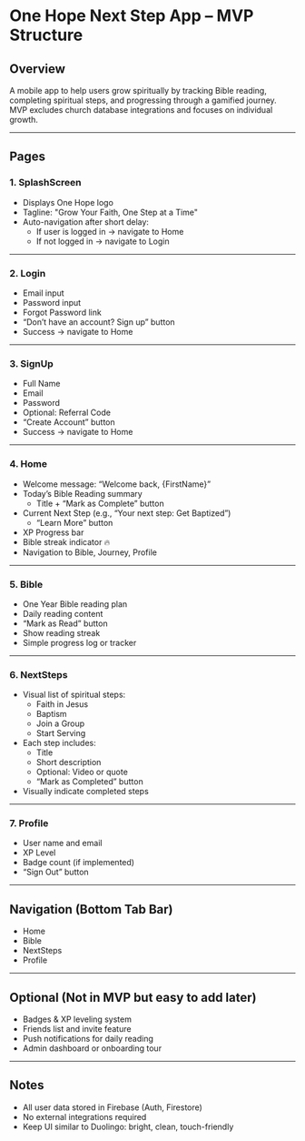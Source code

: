 # One Hope Next Step App – MVP Structure

## Overview
A mobile app to help users grow spiritually by tracking Bible reading, completing spiritual steps, and progressing through a gamified journey. MVP excludes church database integrations and focuses on individual growth.

---

## Pages

### 1. SplashScreen
- Displays One Hope logo
- Tagline: "Grow Your Faith, One Step at a Time"
- Auto-navigation after short delay:
  - If user is logged in → navigate to Home
  - If not logged in → navigate to Login

---

### 2. Login
- Email input
- Password input
- Forgot Password link
- “Don’t have an account? Sign up” button
- Success → navigate to Home

---

### 3. SignUp
- Full Name
- Email
- Password
- Optional: Referral Code
- “Create Account” button
- Success → navigate to Home

---

### 4. Home
- Welcome message: “Welcome back, {FirstName}”
- Today’s Bible Reading summary
  - Title + “Mark as Complete” button
- Current Next Step (e.g., “Your next step: Get Baptized”)
  - “Learn More” button
- XP Progress bar
- Bible streak indicator 🔥
- Navigation to Bible, Journey, Profile

---

### 5. Bible
- One Year Bible reading plan
- Daily reading content
- “Mark as Read” button
- Show reading streak
- Simple progress log or tracker

---

### 6. NextSteps
- Visual list of spiritual steps:
  - Faith in Jesus
  - Baptism
  - Join a Group
  - Start Serving
- Each step includes:
  - Title
  - Short description
  - Optional: Video or quote
  - “Mark as Completed” button
- Visually indicate completed steps

---

### 7. Profile
- User name and email
- XP Level
- Badge count (if implemented)
- “Sign Out” button

---

## Navigation (Bottom Tab Bar)
- Home
- Bible
- NextSteps
- Profile

---

## Optional (Not in MVP but easy to add later)
- Badges & XP leveling system
- Friends list and invite feature
- Push notifications for daily reading
- Admin dashboard or onboarding tour

---

## Notes
- All user data stored in Firebase (Auth, Firestore)
- No external integrations required
- Keep UI similar to Duolingo: bright, clean, touch-friendly
